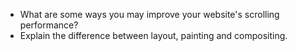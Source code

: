 - What are some ways you may improve your website's scrolling performance?
- Explain the difference between layout, painting and compositing.
